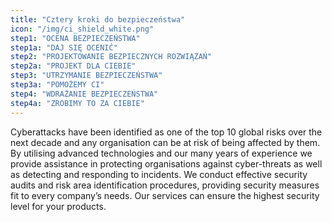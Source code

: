 ```yaml
---
title: "Cztery kroki do bezpieczeństwa"
icon: "/img/ci_shield_white.png"
step1: "OCENA BEZPIECZEŃSTWA"
step1a: "DAJ SIĘ OCENIĆ"
step2: "PROJEKTOWANIE BEZPIECZNYCH ROZWIĄZAŃ"
step2a: "PROJEKT DLA CIEBIE"
step3: "UTRZYMANIE BEZPIECZEŃSTWA"
step3a: "POMOŻEMY CI"
step4: "WDRAŻANIE BEZPIECZEŃSTWA"
step4a: "ZROBIMY TO ZA CIEBIE"
---
```


Cyberattacks have been identified as one of the top 10 global risks over the next decade and any organisation can be at risk of being affected by them. By utilising advanced technologies and our many years of experience we provide assistance in protecting organisations against cyber-threats as well as detecting and responding to incidents. We conduct effective security audits and risk area identification procedures, providing security measures fit to every company’s needs. Our services can ensure the highest security level for your products.